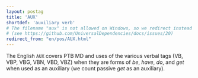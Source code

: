 ```yaml
---
layout: postag
title: 'AUX'
shortdef: 'auxiliary verb'
# The filename "aux" is not allowed on Windows, so we redirect instead
# (see https://github.com/UniversalDependencies/docs/issues/20)
redirect_from: "en/pos/AUX.html"
---
```


The English `AUX` covers PTB MD and uses of the various verbal tags (VB, VBP, VBG, VBN, VBD, VBZ) when they are forms of _be_, _have_, _do_, and _get_ when used as an auxiliary (we count passive _get_ as an auxiliary).
